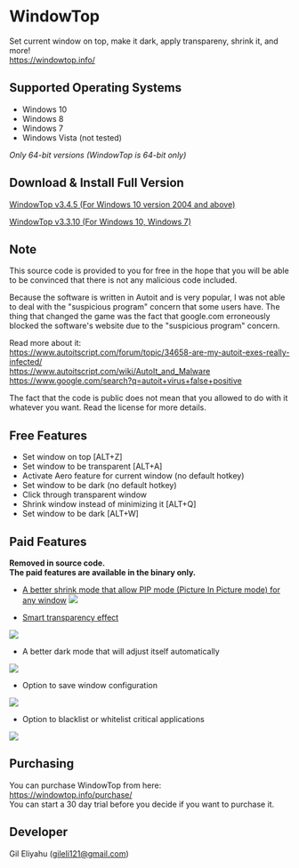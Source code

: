 # WindowTop
Set current window on top, make it dark, apply transpareny, shrink it, and more!  
https://windowtop.info/

## Supported Operating Systems
* Windows 10
* Windows 8
* Windows 7
* Windows Vista (not tested)

*Only 64-bit versions (WindowTop is 64-bit only)*

## Download & Install Full Version
[WindowTop v3.4.5 (For Windows 10 version 2004 and above)](https://github.com/gileli121/WindowTop/releases/latest) 

[WindowTop v3.3.10 (For Windows 10, Windows 7)](https://github.com/gileli121/WindowTop/releases/v3.3.10) 

## Note
This source code is provided to you for free in the hope that you will be able to be convinced that there is not any malicious code included.  

Because the software is written in Autoit and is very popular, I was not able to deal with the "suspicious program" concern that some users have. The thing that changed the game was the fact that google.com erroneously blocked the software's website due to the "suspicious program" concern.

Read more about it:  
https://www.autoitscript.com/forum/topic/34658-are-my-autoit-exes-really-infected/  
https://www.autoitscript.com/wiki/AutoIt_and_Malware  
https://www.google.com/search?q=autoit+virus+false+positive  

The fact that the code is public does not mean that you allowed to do with it whatever you want.
Read the license for more details.

## Free Features
* Set window on top  [ALT+Z]
* Set window to be transparent [ALT+A]
* Activate Aero feature for current window (no default hotkey)
* Set window to be dark (no default hotkey)
* Click through transparent window
* Shrink window instead of minimizing it [ALT+Q]
* Set window to be dark [ALT+W]

## Paid Features
**Removed in source code.**  
**The paid features are available in the binary only.**

* [A better shrink mode that allow PIP mode (Picture In Picture mode) for any window](https://windowtop.info/2020/05/08/how-to-watch-videos-while-working-pip-mode/)
![](https://windowtop.info/wp-content/uploads/shrink_preview_resize_3.gif)

* [Smart transparency effect](https://windowtop.info/2020/05/07/how-to-make-your-ide-or-code-editor-with-transparent-background/)

![](https://windowtop.info/wp-content/uploads/image-8-1536x671.png)

* A better dark mode that will adjust itself automatically

![](https://windowtop.info/wp-content/uploads/brizy/2573/assets/images/iW=561&iH=315&oX=3&oY=0&cW=555&cH=315/darkmode_pro_gif.gif)

* Option to save window configuration 

![](https://windowtop.info/wp-content/uploads/brizy/2573/assets/images/iW=555&iH=373&oX=0&oY=30&cW=555&cH=313/save_win_config-1.png)

* Option to blacklist or whitelist critical applications

![](https://windowtop.info/wp-content/uploads/brizy/2573/assets/images/iW=395&iH=441&oX=0&oY=0&cW=395&cH=441/blacklist2.png)

## Purchasing
You can purchase WindowTop from here:  
https://windowtop.info/purchase/  
You can start a 30 day trial before you decide if you want to purchase it.

## Developer
Gil Eliyahu (gileli121@gmail.com)

